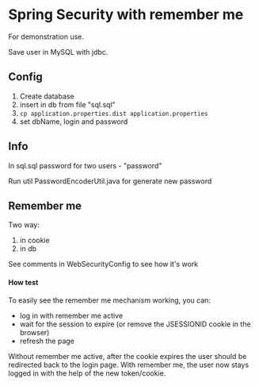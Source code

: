 # Spring Security with remember me

For demonstration use.

Save user in MySQL with jdbc.

## Config

1. Create database
2. insert in db from file "sql.sql"
3. `cp application.properties.dist application.properties`
4. set dbName, login and password

## Info

In sql.sql password for two users - "password"  

Run util PasswordEncoderUtil.java for generate new password

## Remember me

Two way:
1. in cookie 
2. in db

See comments in WebSecurityConfig to see how it's work

#### How test

To easily see the remember me mechanism working, you can:
* log in with remember me active
* wait for the session to expire (or remove the JSESSIONID cookie in the browser)
* refresh the page  

Without remember me active, after the cookie expires the user should be redirected back to the login page. With remember me, the user now stays logged in with the help of the new token/cookie.